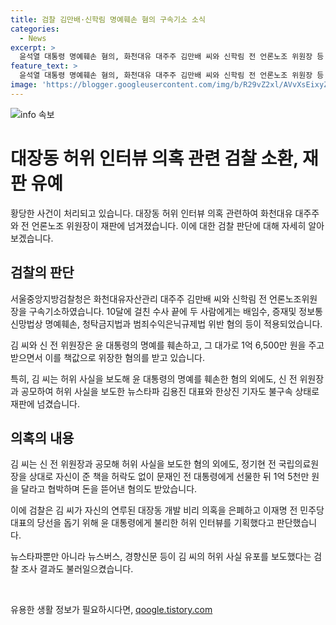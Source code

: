```yaml
---
title: 검찰 김만배·신학림 명예훼손 혐의 구속기소 소식
categories:
  - News
excerpt: >
  윤석열 대통령 명예훼손 혐의, 화천대유 대주주 김만배 씨와 신학림 전 언론노조 위원장 등 재판 대상. 김 씨와 신 전 위원장은 윤 대통령을 향한 허위인터뷰로 명예를 훼손하고 1억 6,500만 원을 주고받았다는 혐의. 검찰은 두 사람뿐만 아니라 인터넷 매체 뉴스타파 김용진 대표와 한상진 기자도 재판에 넘겼다. 추가로 신 전 위원장은 다른 협박 사안에 대한 혐의도 받고 있다.
feature_text: >
  윤석열 대통령 명예훼손 혐의, 화천대유 대주주 김만배 씨와 신학림 전 언론노조 위원장 등 재판 대상. 김 씨와 신 전 위원장은 윤 대통령을 향한 허위인터뷰로 명예를 훼손하고 1억 6,500만 원을 주고받았다는 혐의. 검찰은 두 사람뿐만 아니라 인터넷 매체 뉴스타파 김용진 대표와 한상진 기자도 재판에 넘겼다. 추가로 신 전 위원장은 다른 협박 사안에 대한 혐의도 받고 있다.
image: 'https://blogger.googleusercontent.com/img/b/R29vZ2xl/AVvXsEixyZcFfHzMRdzZMjFBmAUKJYCLCGyLL1o632UiGVXcaFdKo_bkvkuCioo0uUKlGfBVcT3P84aROyZIXSBEx3Aw5nCQ3pTgDom1WDC4m8eifvWiAmWEEVb4x6G_l8C0QH225ldMjyaFvpxGEBGNO37VmDTDMHGhJPq73UglMfDca1-0aw/s1600/blogspot.png'
---
```


<p><img src="https://blogger.googleusercontent.com/img/b/R29vZ2xl/AVvXsEixyZcFfHzMRdzZMjFBmAUKJYCLCGyLL1o632UiGVXcaFdKo_bkvkuCioo0uUKlGfBVcT3P84aROyZIXSBEx3Aw5nCQ3pTgDom1WDC4m8eifvWiAmWEEVb4x6G_l8C0QH225ldMjyaFvpxGEBGNO37VmDTDMHGhJPq73UglMfDca1-0aw/s1600/blogspot.png" alt="info 속보" /></p>

<h1 data-ke-size="size26">대장동 허위 인터뷰 의혹 관련 검찰 소환, 재판 유예</h1>

<p data-ke-size="size16">황당한 사건이 처리되고 있습니다. 대장동 허위 인터뷰 의혹 관련하여 화천대유 대주주와 전 언론노조 위원장이 재판에 넘겨졌습니다. 이에 대한 검찰 판단에 대해 자세히 알아보겠습니다.</p>

<h2 data-ke-size="size24">검찰의 판단</h2>

<p data-ke-size="size16">서울중앙지방검찰청은 화천대유자산관리 대주주 김만배 씨와 신학림 전 언론노조위원장을 구속기소하였습니다. 10달에 걸친 수사 끝에 두 사람에게는 배임수, 증재및 정보통신망법상 명예훼손, 청탁금지법과 범죄수익은닉규제법 위반 혐의 등이 적용되었습니다.</p>

<p data-ke-size="size16">김 씨와 신 전 위원장은 윤 대통령의 명예를 훼손하고, 그 대가로 1억 6,500만 원을 주고받으면서 이를 책값으로 위장한 혐의를 받고 있습니다.</p>

<p data-ke-size="size16">특히, 김 씨는 허위 사실을 보도해 윤 대통령의 명예를 훼손한 혐의 외에도, 신 전 위원장과 공모하여 허위 사실을 보도한 뉴스타파 김용진 대표와 한상진 기자도 불구속 상태로 재판에 넘겼습니다.</p>

<h2 data-ke-size="size24">의혹의 내용</h2>

<p data-ke-size="size16">김 씨는 신 전 위원장과 공모해 허위 사실을 보도한 혐의 외에도, 정기현 전 국립의료원장을 상대로 자신이 준 책을 허락도 없이 문재인 전 대통령에게 선물한 뒤 1억 5천만 원을 달라고 협박하며 돈을 뜯어낸 혐의도 받았습니다.</p>

<p data-ke-size="size16">이에 검찰은 김 씨가 자신의 연루된 대장동 개발 비리 의혹을 은폐하고 이재명 전 민주당 대표의 당선을 돕기 위해 윤 대통령에게 불리한 허위 인터뷰를 기획했다고 판단했습니다.</p>

<p data-ke-size="size16">뉴스타파뿐만 아니라 뉴스버스, 경향신문 등이 김 씨의 허위 사실 유포를 보도했다는 검찰 조사 결과도 불러일으켰습니다.</p>

<p data-ke-size="size16">&nbsp;</p>
유용한 생활 정보가 필요하시다면, <a href="https://qoogle.tistory.com" rel="dofollow">qoogle.tistory.com</a>


